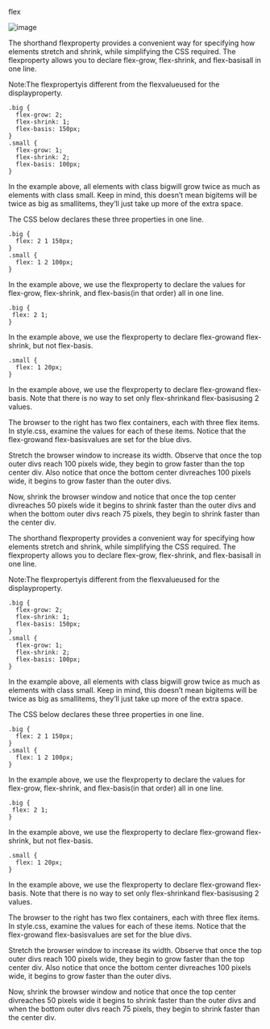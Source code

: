 flex

![image](https://github.com/user-attachments/assets/4aaccf03-3610-4c21-a6a8-d003f68d67fd)


The shorthand flexproperty provides a convenient way for specifying how elements stretch and shrink, while simplifying the CSS required. The flexproperty allows you to declare flex-grow, flex-shrink, and flex-basisall in one line.

Note:The flexpropertyis different from the flexvalueused for the displayproperty.

```
.big {
  flex-grow: 2;
  flex-shrink: 1;
  flex-basis: 150px;
}
.small {
  flex-grow: 1;
  flex-shrink: 2;
  flex-basis: 100px;
}
```
In the example above, all elements with class bigwill grow twice as much as elements with class small. Keep in mind, this doesn’t mean bigitems will be twice as big as smallitems, they’ll just take up more of the extra space.

The CSS below declares these three properties in one line.

```
.big {
  flex: 2 1 150px;
}
.small {
  flex: 1 2 100px;
}
```
In the example above, we use the flexproperty to declare the values for flex-grow, flex-shrink, and flex-basis(in that order) all in one line.

```
.big {
 flex: 2 1;
}
```
In the example above, we use the flexproperty to declare flex-growand flex-shrink, but not flex-basis.

```
.small {
  flex: 1 20px;
}
```
In the example above, we use the flexproperty to declare flex-growand flex-basis. Note that there is no way to set only flex-shrinkand flex-basisusing 2 values.

The browser to the right has two flex containers, each with three flex items. In style.css, examine the values for each of these items. Notice that the flex-growand flex-basisvalues are set for the blue divs.

Stretch the browser window to increase its width. Observe that once the top outer divs reach 100 pixels wide, they begin to grow faster than the top center div. Also notice that once the bottom center divreaches 100 pixels wide, it begins to grow faster than the outer divs.

Now, shrink the browser window and notice that once the top center divreaches 50 pixels wide it begins to shrink faster than the outer divs and when the bottom outer divs reach 75 pixels, they begin to shrink faster than the center div.


The shorthand flexproperty provides a convenient way for specifying how elements stretch and shrink, while simplifying the CSS required. The flexproperty allows you to declare flex-grow, flex-shrink, and flex-basisall in one line.

Note:The flexpropertyis different from the flexvalueused for the displayproperty.

```
.big {
  flex-grow: 2;
  flex-shrink: 1;
  flex-basis: 150px;
}
.small {
  flex-grow: 1;
  flex-shrink: 2;
  flex-basis: 100px;
}
```
In the example above, all elements with class bigwill grow twice as much as elements with class small. Keep in mind, this doesn’t mean bigitems will be twice as big as smallitems, they’ll just take up more of the extra space.

The CSS below declares these three properties in one line.

```
.big {
  flex: 2 1 150px;
}
.small {
  flex: 1 2 100px;
}
```
In the example above, we use the flexproperty to declare the values for flex-grow, flex-shrink, and flex-basis(in that order) all in one line.

```
.big {
 flex: 2 1;
}
```
In the example above, we use the flexproperty to declare flex-growand flex-shrink, but not flex-basis.

```
.small {
  flex: 1 20px;
}
```
In the example above, we use the flexproperty to declare flex-growand flex-basis. Note that there is no way to set only flex-shrinkand flex-basisusing 2 values.

The browser to the right has two flex containers, each with three flex items. In style.css, examine the values for each of these items. Notice that the flex-growand flex-basisvalues are set for the blue divs.

Stretch the browser window to increase its width. Observe that once the top outer divs reach 100 pixels wide, they begin to grow faster than the top center div. Also notice that once the bottom center divreaches 100 pixels wide, it begins to grow faster than the outer divs.

Now, shrink the browser window and notice that once the top center divreaches 50 pixels wide it begins to shrink faster than the outer divs and when the bottom outer divs reach 75 pixels, they begin to shrink faster than the center div.
